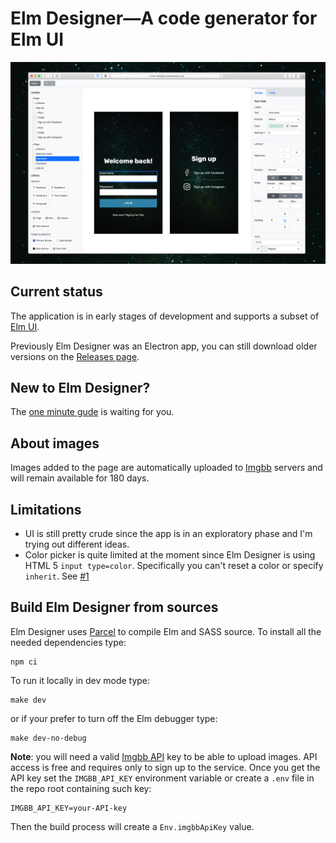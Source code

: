 # Elm Designer—A code generator for Elm UI

![Elm Designer interface](./assets/screenshot.jpg)

## Current status

The application is in early stages of development and supports a subset of [Elm UI][elmui].

Previously Elm Designer was an Electron app, you can still download older versions on the [Releases page][r].

## New to Elm Designer? 

The [one minute gude][guide] is waiting for you.

## About images

Images added to the page are automatically uploaded to [Imgbb][imgbb] servers and will remain available for 180 days.  

## Limitations

- UI is still pretty crude since the app is in an exploratory phase and I'm trying out different ideas.
- Color picker is quite limited at the moment since Elm Designer is using HTML 5 `input type=color`. Specifically you can't reset a color or specify `inherit`. See [#1][issue1]

## Build Elm Designer from sources

Elm Designer uses [Parcel][2] to compile Elm and SASS source. To install all the needed dependencies type:

    npm ci 

To run it locally in dev mode type:

    make dev

or if your prefer to turn off the Elm debugger type:

    make dev-no-debug

**Note**: you will need a valid [Imgbb API][api] key to be able to upload images. API access is free and requires only to sign up to the service. Once you get the API key set the `IMGBB_API_KEY` environment variable or create a `.env` file in the repo root containing such key:

    IMGBB_API_KEY=your-API-key

Then the build process will create a `Env.imgbbApiKey` value.

[2]: https://parceljs.org
[d]: https://github.com/passiomatic/elm-designer/releases/tag/v0.3.0
[issue1]: https://github.com/passiomatic/elm-designer/issues/1 
[elmui]: https://github.com/mdgriffith/elm-ui
[r]: https://github.com/passiomatic/elm-designer/releases
[api]: https://api.imgbb.com
[imgbb]: https://imgbb.com
[guide]: ./Guide.md